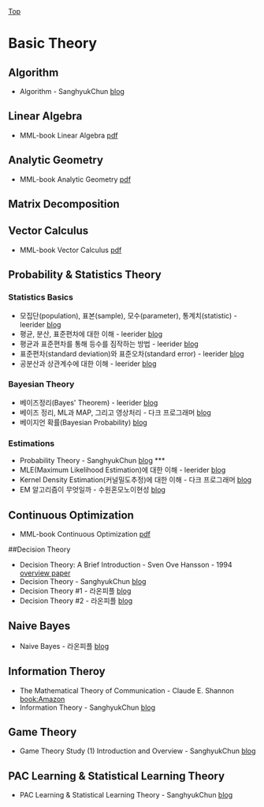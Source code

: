 [Top](index.md)

# Basic Theory

## Algorithm

* Algorithm - SanghyukChun [blog](http://sanghyukchun.github.io/60/)

## Linear Algebra

- MML-book Linear Algebra [pdf](https://mml-book.github.io/book/chapter02.pdf)

## Analytic Geometry

- MML-book Analytic Geometry [pdf](https://mml-book.github.io/book/chapter03.pdf)

## Matrix Decomposition



## Vector Calculus

- MML-book Vector Calculus [pdf](https://mml-book.github.io/book/chapter05.pdf)

## Probability & Statistics Theory

### Statistics Basics

* 모집단(population), 표본(sample), 모수(parameter), 통계치(statistic) - leerider  [blog](http://blog.naver.com/PostList.nhn?from=postList&blogId=leerider&categoryNo=59&currentPage=7)
* 평균, 분산, 표준편차에 대한 이해 - leerider [blog](http://blog.naver.com/PostList.nhn?from=postList&blogId=leerider&categoryNo=59&currentPage=31)
* 평균과 표준편차를 통해 등수를 짐작하는 방법 - leerider [blog](http://blog.naver.com/PostList.nhn?from=postList&blogId=leerider&categoryNo=59&currentPage=27)
* 표준편차(standard deviation)와 표준오차(standard error) - leerider [blog](http://blog.naver.com/PostList.nhn?from=postList&blogId=leerider&categoryNo=59&currentPage=6)
* 공분산과 상관계수에 대한 이해 - leerider [blog](http://blog.naver.com/PostList.nhn?from=postList&blogId=leerider&categoryNo=59&currentPage=30)

### Bayesian Theory

* 베이즈정리(Bayes' Theorem) - leerider [blog](http://blog.naver.com/PostList.nhn?from=postList&blogId=leerider&categoryNo=59&currentPage=22)
* 베이즈 정리, ML과 MAP, 그리고 영상처리 - 다크 프로그래머 [blog](http://darkpgmr.tistory.com/62?category=761008)
* 베이지언 확률(Bayesian Probability) [blog](http://darkpgmr.tistory.com/119?category=761008)

### Estimations

* Probability Theory - SanghyukChun [blog](http://sanghyukchun.github.io/58/) ***
* MLE(Maximum Likelihood Estimation)에 대한 이해 - leerider [blog](http://blog.naver.com/PostView.nhn?blogId=leerider&logNo=100189193480)
* Kernel Density Estimation(커널밀도추정)에 대한 이해 - 다크 프로그래머 [blog](http://darkpgmr.tistory.com/147?category=761008)
* EM 알고리즘이 무엇일까 - 수원혼모노이현성 [blog](https://ita9naiwa.github.io/%ED%86%B5%EA%B3%84/2018/03/21/EM.html)

## Continuous Optimization

- MML-book Continuous Optimization [pdf](https://mml-book.github.io/book/chapter07.pdf)

##Decision Theory

* Decision Theory: A Brief Introduction - Sven Ove Hansson - 1994 [overview paper](https://people.kth.se/~soh/decisiontheory.pdf)
* Decision Theory - SanghyukChun [blog](http://sanghyukchun.github.io/61/)
* Decision Theory #1 - 라온피플 [blog](https://laonple.blog.me/220847975603)
* Decision Theory #2 - 라온피플 [blog](https://laonple.blog.me/220847975603)

## Naive Bayes

* Naive Bayes - 라온피플 [blog](https://laonple.blog.me/220850892431)

## Information Theroy

* The Mathematical Theory of Communication - Claude E. Shannon [book:Amazon](https://www.amazon.com/Mathematical-Theory-Communication-Claude-Shannon/dp/0252725484)
* Information Theory - SanghyukChun [blog](http://sanghyukchun.github.io/62/) 


## Game Theory

* Game Theory Study (1) Introduction and Overview - SanghyukChun [blog](http://sanghyukchun.github.io/101/)


## PAC Learning & Statistical Learning Theory

* PAC Learning & Statistical Learning Theory - SanghyukChun [blog](http://sanghyukchun.github.io/66/)
